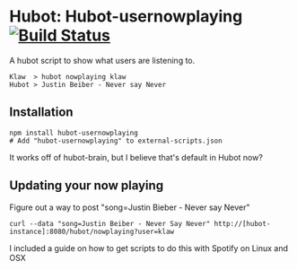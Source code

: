 
# Hubot: Hubot-usernowplaying [![Build Status](https://travis-ci.org/thatarchguy/hubot-usernowplaying.svg)](https://travis-ci.org/thatarchguy/hubot-usernowplaying)

A hubot script to show what users are listening to.

```
Klaw  > hubot nowplaying klaw
Hubot > Justin Beiber - Never say Never
```

## Installation
    npm install hubot-usernowplaying
    # Add "hubot-usernowplaying" to external-scripts.json

It works off of hubot-brain, but I believe that's default in Hubot now?

## Updating your now playing
Figure out a way to post "song=Justin Bieber - Never say Never" 
```
curl --data "song=Justin Beiber - Never Say Never" http://[hubot-instance]:8080/hubot/nowplaying?user=klaw
```

I included a guide on how to get scripts to do this with Spotify on Linux and OSX
